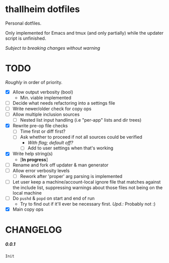 # thallheim dotfiles

Personal dotfiles.

Only implemented for Emacs and tmux (and only partially) while the updater script is
unfinished.

*Subject to breaking changes without warning*


# TODO

*Roughly* in order of priority.

- [x] Allow output verbosity (bool)
	- Min. viable implemented
- [ ] Decide what needs refactoring into a settings file
- [ ] Write newer/older check for copy ops
- [ ] Allow multiple inclusion sources
	- [ ] Nested list input handling (i.e "per-app" lists and dir trees)
- [x] Rewrite pre-op file checks
   - [ ] Time first or diff first?
   - [ ] Ask whether to proceed if not all sources could be verified
	   - *With flag; default off?*
	   - [ ] Add to user settings when that's working
- [x] Write help string(s)
	- [**In progress**]
- [ ] Rename and fork off updater & man generator
- [ ] Allow error verbosity levels
	- [ ] Rework after 'proper' arg parsing is implemented
- [ ] Let user keep a machine/account-local ignore file that matches against
the include list, suppressing warnings about those files not being on the local
machine
- [ ] Do `pushd` & `popd` on start and end of run
	- Try to find out if it'll ever be necessary first. *Upd.:* Probably not :)
- [x] Main copy ops

# CHANGELOG

##### 0.0.1
	Init

